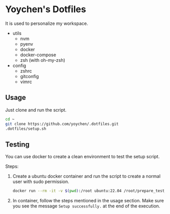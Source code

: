 # Yoychen's Dotfiles

It is used to personalize my workspace.

- utils
  - nvm
  - pyenv
  - docker
  - docker-compose
  - zsh (with oh-my-zsh)
- config
  - zshrc
  - gitconfig
  - vimrc

## Usage

Just clone and run the script.

```sh
cd ~
git clone https://github.com/yoychen/.dotfiles.git
.dotfiles/setup.sh
```

## Testing

You can use docker to create a clean environment to test the setup script.

Steps:

1. Create a ubuntu docker container and run the script to create a normal user with sudo permission.

   ```sh
   docker run --rm -it -v $(pwd):/root ubuntu:22.04 /root/prepare_test_environment.sh
   ```

2. In container, follow the steps mentioned in the usage section. Make sure you see the message `Setup successfully.` at the end of the execution.
